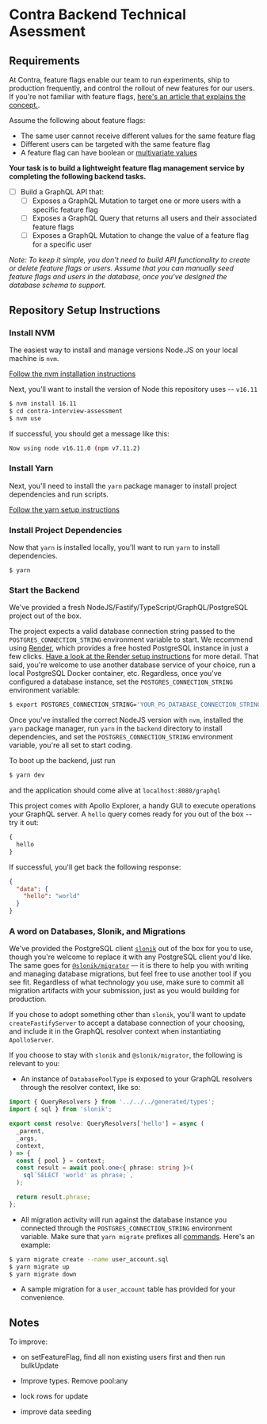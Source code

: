 # Contra Backend Technical Asessment

## Requirements

At Contra, feature flags enable our team to run experiments, ship to production frequently, and control the rollout of new features for our users. If you're not familiar with feature flags, [here's an article that explains the concept.](https://featureflags.io/feature-flags/).

Assume the following about feature flags:

- The same user cannot receive different values for the same feature flag
- Different users can be targeted with the same feature flag
- A feature flag can have boolean or [multivariate values](https://featureflags.io/multivariate-feature-flags/)

**Your task is to build a lightweight feature flag management service by completing the following backend tasks.**

- [ ] Build a GraphQL API that:
  - [ ] Exposes a GraphQL Mutation to target one or more users with a specific feature flag
  - [ ] Exposes a GraphQL Query that returns all users and their associated feature flags
  - [ ] Exposes a GraphQL Mutation to change the value of a feature flag for a specific user

_Note: To keep it simple, you don't need to build API functionality to create or delete feature flags or users. Assume that you can manually seed feature flags and users in the database, once you've designed the database schema to support._

## Repository Setup Instructions

### Install NVM

The easiest way to install and manage versions Node.JS on your local machine is `nvm`.

[Follow the nvm installation instructions](https://github.com/nvm-sh/nvm)

Next, you'll want to install the version of Node this repository uses -- `v16.11`

```sh
$ nvm install 16.11
$ cd contra-interview-assessment
$ nvm use
```

If successful, you should get a message like this:

```sh
Now using node v16.11.0 (npm v7.11.2)
```

### Install Yarn

Next, you'll need to install the `yarn` package manager to install project dependencies and run scripts.

[Follow the yarn setup instructions](https://yarnpkg.com/getting-started/install)

### Install Project Dependencies

Now that `yarn` is installed locally, you'll want to run `yarn` to install dependencies.

```
$ yarn
```

### Start the Backend

We've provided a fresh NodeJS/Fastify/TypeScript/GraphQL/PostgreSQL project out of the box.

The project expects a valid database connection string passed to the `POSTGRES_CONNECTION_STRING` environment variable to start. We recommend using [Render](https://render.com), which provides a free hosted PostgreSQL instance in just a few clicks. [Have a look at the Render setup instructions](https://render.com/docs/databases#creating-a-database) for more detail. That said, you're welcome to use another database service of your choice, run a local PostgreSQL Docker container, etc. Regardless, once you've configured a database instance, set the `POSTGRES_CONNECTION_STRING` environment variable:

```sh
$ export POSTGRES_CONNECTION_STRING='YOUR_PG_DATABASE_CONNECTION_STRING'
```

Once you've installed the correct NodeJS version with `nvm`, installed the `yarn` package manager, run `yarn` in the `backend` directory to install dependencies, and set the `POSTGRES_CONNECTION_STRING` environment variable, you're all set to start coding.

To boot up the backend, just run

```sh
$ yarn dev
```

and the application should come alive at `localhost:8080/graphql`

This project comes with Apollo Explorer, a handy GUI to execute operations your GraphQL server. A `hello` query comes ready for you out of the box -- try it out:

```graphql
{
  hello
}
```

If successful, you'll get back the following response:

```json
{
  "data": {
    "hello": "world"
  }
}
```

### A word on Databases, Slonik, and Migrations

We've provided the PostgreSQL client [`slonik`](https://github.com/gajus/slonik) out of the box for you to use, though you're welcome to replace it with any PostgreSQL client you'd like. The same goes for [`@slonik/migrator`](https://github.com/mmkal/slonik-tools/tree/master/packages/migrator) &mdash; it is there to help you with writing and managing database migrations, but feel free to use another tool if you see fit. Regardless of what technology you use, make sure to commit all migration artifacts with your submission, just as you would building for production.

If you chose to adopt something other than `slonik`, you'll want to update `createFastifyServer` to accept a database connection of your choosing, and include it in the GraphQL resolver context when instantiating `ApolloServer`.

If you choose to stay with `slonik` and `@slonik/migrator`, the following is relevant to you:

- An instance of `DatabasePoolType` is exposed to your GraphQL resolvers through the resolver context, like so:

```ts
import { QueryResolvers } from '../../../generated/types';
import { sql } from 'slonik';

export const resolve: QueryResolvers['hello'] = async (
  _parent,
  _args,
  context,
) => {
  const { pool } = context;
  const result = await pool.one<{ phrase: string }>(
    sql`SELECT 'world' as phrase;`,
  );

  return result.phrase;
};
```

- All migration activity will run against the database instance you connected through the `POSTGRES_CONNECTION_STRING` environment variable. Make sure that `yarn migrate` prefixes all [commands](https://github.com/mmkal/slonik-tools/tree/master/packages/migrator#commands). Here's an example:

```sh
$ yarn migrate create --name user_account.sql
$ yarn migrate up
$ yarn migrate down
```

- A sample migration for a `user_account` table has provided for your convenience.


## Notes

To improve:

* on setFeatureFlag, find all non existing users first and then run bulkUpdate

* Improve types. Remove pool:any

* lock rows for update

* improve data seeding